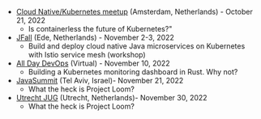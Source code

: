 - [Cloud Native/Kubernetes meetup](https://www.meetup.com/dutch-kubernetes-meetup/events/288131176/) (Amsterdam, Netherlands) - October 21, 2022
  - Is containerless the future of Kubernetes?"
- [JFall](https://jfall.nl/) (Ede, Netherlands) - November 2-3, 2022
  - Build and deploy cloud native Java microservices on Kubernetes with Istio service mesh (workshop)
- [All Day DevOps](https://www.alldaydevops.com/) (Virtual) - November 10, 2022
  - Building a Kubernetes monitoring dashboard in Rust. Why not?
- [JavaSummit](https://www.javasummitil.com/) (Tel Aviv, Israel)- November 21, 2022
  - What the heck is Project Loom?
- [Utrecht JUG](https://www.meetup.com/utrecht-java-user-group/) (Utrecht, Netherlands)- November 30, 2022
  - What the heck is Project Loom?
